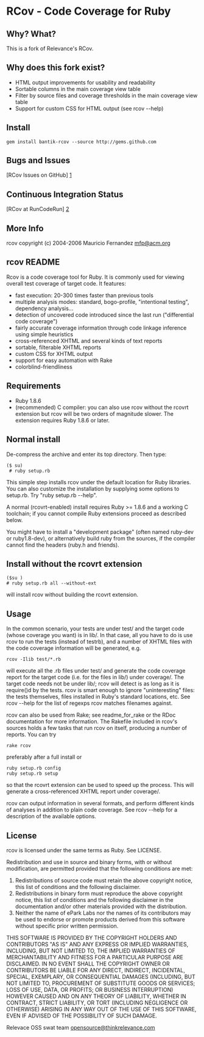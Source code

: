 # RCov - Code Coverage for Ruby

## Why? What?

This is a fork of Relevance's RCov.

## Why does this fork exist?

* HTML output improvements for usability and readability
* Sortable columns in the main coverage view table
* Filter by source files and coverage thresholds in the main coverage view table
* Support for custom CSS for HTML output (see rcov --help)

## Install

    gem install bantik-rcov --source http://gems.github.com

## Bugs and Issues

[RCov Issues on GitHub] [1]

## Continuous Integration Status

[RCov at RunCodeRun] [2]

  [1]: http://github.com/relevance/rcov/issues/ "RCov Issues"
  [2]: http://runcoderun.com/relevance/rcov/ "RCov Build Status"
  [3]: http://thinkrelevance.com "Relevance"

## More Info

rcov  copyright (c) 2004-2006 Mauricio Fernandez <mfp@acm.org>

## rcov README

Rcov is a code coverage tool for Ruby. It is commonly used for viewing overall test coverage of target code. It features:

* fast execution: 20-300 times faster than previous tools
* multiple analysis modes: standard, bogo-profile, "intentional testing",  dependency analysis...
* detection of uncovered code introduced since the last run ("differential code coverage")
* fairly accurate coverage information through code linkage inference using simple heuristics
* cross-referenced XHTML and several kinds of text reports
* sortable, filterable XHTML reports
* custom CSS for XHTML output
* support for easy automation with Rake
* colorblind-friendliness

## Requirements

* Ruby 1.8.6
* (recommended) C compiler: you can also use rcov without the rcovrt extension but rcov will be two orders of magnitude slower. The extension requires Ruby 1.8.6 or later.

## Normal install

De-compress the archive and enter its top directory.
Then type:

	($ su)
	 # ruby setup.rb

This simple step installs rcov under the default location for Ruby libraries.  You can also customize the installation by supplying some options to setup.rb.  Try "ruby setup.rb --help".

A normal (rcovrt-enabled) install requires Ruby >= 1.8.6 and a working C toolchain; if you cannot compile Ruby extensions proceed as described below.

You might have to install a "development package" (often named ruby-dev or ruby1.8-dev), or alternatively build ruby from the sources, if the compiler cannot find the headers (ruby.h and friends).

## Install without the rcovrt extension

	($su )
	# ruby setup.rb all --without-ext

will install rcov without building the rcovrt extension.
  
## Usage

In the common scenario, your tests are under test/ and the target code (whose coverage you want) is in lib/. In that case, all you have to do is use rcov to run the tests (instead of testrb), and a number of XHTML files with the code coverage information will be generated, e.g.

	rcov -Ilib test/*.rb

will execute all the .rb files under test/ and generate the code coverage report for the target code (i.e. for the files in lib/) under coverage/. The target code needs not be under lib/; rcov will detect is as long as it is
require()d by the tests. rcov is smart enough to ignore "uninteresting" files: the tests themselves, files installed in Ruby's standard locations, etc.  See  rcov --help  for the list of regexps rcov matches filenames against.

rcov can also be used from Rake; see readme_for_rake or the RDoc documentation for more information.  The Rakefile included in rcov's sources holds a few tasks that run rcov on itself, producing a number of reports. You can try

	rake rcov

  preferably after a full install or

	ruby setup.rb config
	ruby setup.rb setup

so that the rcovrt extension can be used to speed up the process. This will generate a cross-referenced XHTML report under coverage/.

rcov can output information in several formats, and perform different kinds of analyses in addition to plain code coverage.  See  rcov --help  for a description of the available options.

## License

rcov is licensed under the same terms as Ruby. See LICENSE.

Redistribution and use in source and binary forms, with or without modification, are permitted provided that the following conditions are met:

1. Redistributions of source code must retain the above copyright notice, this list of conditions and the following disclaimer.
2. Redistributions in binary form must reproduce the above copyright notice, this list of conditions and the following disclaimer in the documentation and/or other materials provided with the distribution.
3. Neither the name of ePark Labs nor the names of its contributors may be used to endorse or promote products derived from this software without specific prior written permission.

THIS SOFTWARE IS PROVIDED BY THE COPYRIGHT HOLDERS AND CONTRIBUTORS "AS IS" AND ANY EXPRESS OR IMPLIED WARRANTIES, INCLUDING, BUT NOT LIMITED TO, THE IMPLIED WARRANTIES OF MERCHANTABILITY AND FITNESS FOR A PARTICULAR PURPOSE ARE
DISCLAIMED. IN NO EVENT SHALL THE COPYRIGHT OWNER OR CONTRIBUTORS BE LIABLE FOR ANY DIRECT, INDIRECT, INCIDENTAL, SPECIAL, EXEMPLARY, OR CONSEQUENTIAL DAMAGES (INCLUDING, BUT NOT LIMITED TO, PROCUREMENT OF SUBSTITUTE GOODS OR SERVICES; LOSS OF USE, DATA, OR PROFITS; OR BUSINESS INTERRUPTION) HOWEVER CAUSED AND ON ANY THEORY OF LIABILITY, WHETHER IN CONTRACT, STRICT LIABILITY, OR TORT (INCLUDING NEGLIGENCE OR OTHERWISE) ARISING IN ANY WAY OUT OF THE USE OF THIS SOFTWARE, EVEN IF ADVISED OF THE POSSIBILITY OF SUCH DAMAGE.

Relevace OSS swat team <opensource@thinkrelevance.com>

